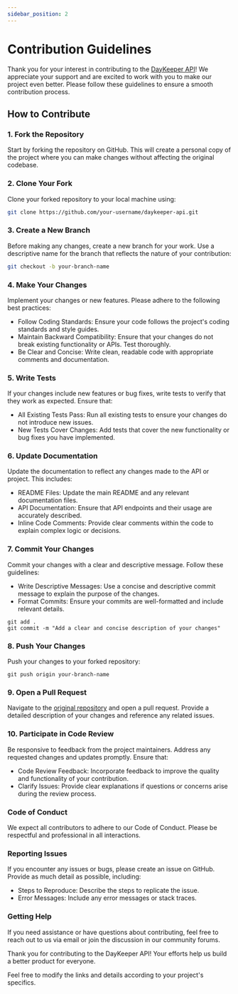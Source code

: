 ```yaml
---
sidebar_position: 2
---
```


# Contribution Guidelines

Thank you for your interest in contributing to the [DayKeeper API](https://github.com/luciano655dev/daykeeper-api)! We appreciate your support and are excited to work with you to make our project even better. Please follow these guidelines to ensure a smooth contribution process.

## How to Contribute

### 1. Fork the Repository

Start by forking the repository on GitHub. This will create a personal copy of the project where you can make changes without affecting the original codebase.

### 2. Clone Your Fork

Clone your forked repository to your local machine using:

```bash
git clone https://github.com/your-username/daykeeper-api.git
```

### 3. Create a New Branch

Before making any changes, create a new branch for your work. Use a descriptive name for the branch that reflects the nature of your contribution:

```bash
git checkout -b your-branch-name
```

### 4. Make Your Changes

Implement your changes or new features. Please adhere to the following best practices:

- Follow Coding Standards: Ensure your code follows the project's coding standards and style guides.
- Maintain Backward Compatibility: Ensure that your changes do not break existing functionality or APIs. Test thoroughly.
- Be Clear and Concise: Write clean, readable code with appropriate comments and documentation.

### 5. Write Tests

If your changes include new features or bug fixes, write tests to verify that they work as expected. Ensure that:

- All Existing Tests Pass: Run all existing tests to ensure your changes do not introduce new issues.
- New Tests Cover Changes: Add tests that cover the new functionality or bug fixes you have implemented.

### 6. Update Documentation

Update the documentation to reflect any changes made to the API or project. This includes:

- README Files: Update the main README and any relevant documentation files.
- API Documentation: Ensure that API endpoints and their usage are accurately described.
- Inline Code Comments: Provide clear comments within the code to explain complex logic or decisions.

### 7. Commit Your Changes

Commit your changes with a clear and descriptive message. Follow these guidelines:

- Write Descriptive Messages: Use a concise and descriptive commit message to explain the purpose of the changes.
- Format Commits: Ensure your commits are well-formatted and include relevant details.

```
git add .
git commit -m "Add a clear and concise description of your changes"
```

### 8. Push Your Changes

Push your changes to your forked repository:

```
git push origin your-branch-name
```

### 9. Open a Pull Request

Navigate to the <a href="https://github.com/luciano655dev/daykeeper-api">original repository</a> and open a pull request. Provide a detailed description of your changes and reference any related issues.

### 10. Participate in Code Review

Be responsive to feedback from the project maintainers. Address any requested changes and updates promptly. Ensure that:

- Code Review Feedback: Incorporate feedback to improve the quality and functionality of your contribution.
- Clarify Issues: Provide clear explanations if questions or concerns arise during the review process.

### Code of Conduct

We expect all contributors to adhere to our Code of Conduct. Please be respectful and professional in all interactions.

### Reporting Issues

If you encounter any issues or bugs, please create an issue on GitHub. Provide as much detail as possible, including:

- Steps to Reproduce: Describe the steps to replicate the issue.
- Error Messages: Include any error messages or stack traces.

### Getting Help

If you need assistance or have questions about contributing, feel free to reach out to us via email or join the discussion in our community forums.

Thank you for contributing to the DayKeeper API! Your efforts help us build a better product for everyone.

Feel free to modify the links and details according to your project's specifics.
